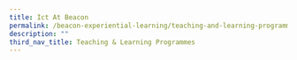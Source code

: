 ```yaml
---
title: Ict At Beacon
permalink: /beacon-experiential-learning/teaching-and-learning-programmes/ict/
description: ""
third_nav_title: Teaching & Learning Programmes
---
```

